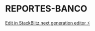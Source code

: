 # REPORTES-BANCO

[Edit in StackBlitz next generation editor ⚡️](https://stackblitz.com/~/github.com/Santiagociroc11/REPORTES-BANCO)